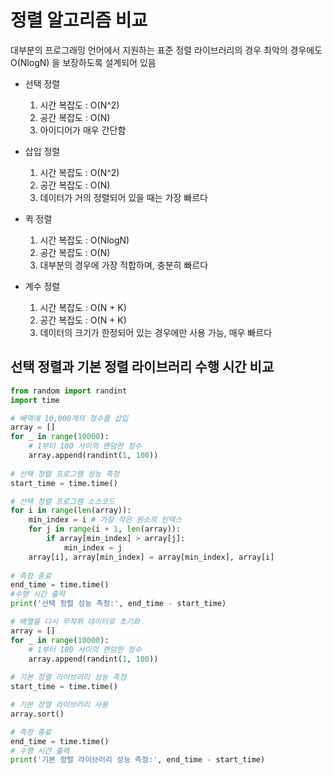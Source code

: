 # 정렬 알고리즘 비교

대부분의 프로그래밍 언어에서 지원하는 표준 정렬 라이브러리의 경우 최악의 경우에도 O(NlogN) 을 보장하도록 설계되어 있음



- 선택 정렬
  1. 시간 복잡도 : O(N^2)
  2. 공간 복잡도 : O(N)
  3. 아이디어가 매우 간단함

- 삽입 정렬
  1. 시간 복잡도 : O(N^2)
  2. 공간 복잡도 : O(N)
  3. 데이터가 거의 정렬되어 있을 때는 가장 빠르다

- 퀵 정렬
  1. 시간 복잡도 : O(NlogN)
  2. 공간 복잡도 : O(N)
  3. 대부분의 경우에 가장 적합하며, 충분히 빠르다

- 계수 정렬
  1. 시간 복잡도 : O(N + K)
  2. 공간 복잡도 : O(N + K)
  3. 데이터의 크기가 한정되어 있는 경우에만 사용 가능, 매우 빠르다



## 선택 정렬과 기본 정렬 라이브러리 수행 시간 비교

```python
from random import randint
import time

# 배역에 10,000개의 정수를 삽입
array = []
for _ in range(10000):
    # 1부터 100 사이의 랜덤한 정수
    array.append(randint(1, 100))
  
# 선택 정렬 프로그램 성능 측정
start_time = time.time()

# 선택 정렬 프로그램 소스코드
for i in range(len(array)):
    min_index = i # 가장 작은 원소의 인덱스
    for j in range(i + 1, len(array)):
        if array[min_index] > array[j]:
            min_index = j
    array[i], array[min_index] = array[min_index], array[i]
    
# 측정 종료
end_time = time.time()
#수행 시간 출력
print('선택 정렬 성능 측정:', end_time - start_time)

# 배열을 다시 무작위 데이터로 초기화
array = []
for _ in range(10000):
    # 1부터 100 사이의 랜덤한 정수
    array.append(randint(1, 100))
    
# 기본 정렬 라이브러리 성능 측정
start_time = time.time()

# 기본 정렬 라이브러리 사용
array.sort()

# 측정 종료
end_time = time.time()
# 수행 시간 출력
print('기본 정렬 라이브러리 성능 측정:', end_time - start_time)
```

